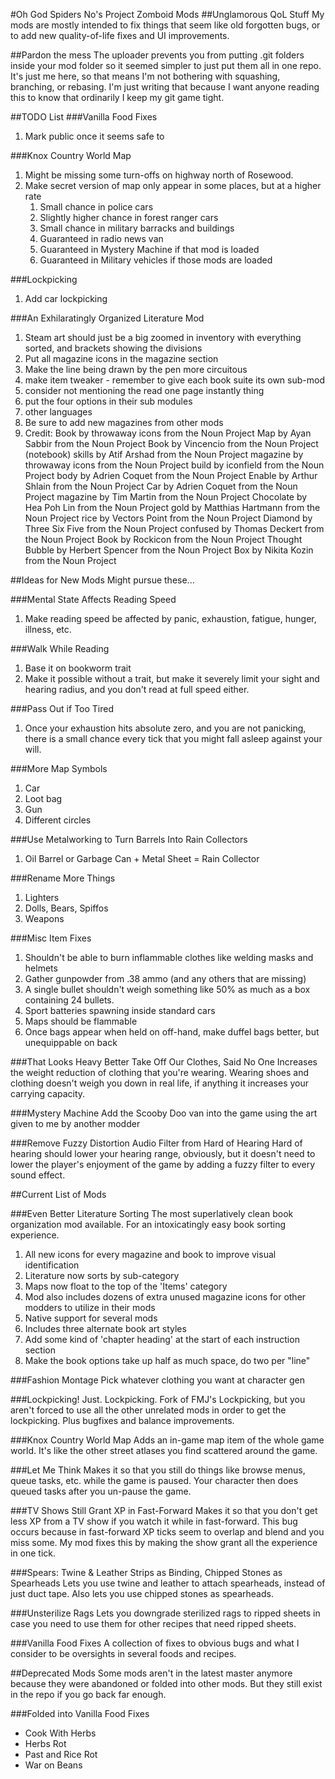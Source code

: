 #Oh God Spiders No's Project Zomboid Mods
##Unglamorous QoL Stuff
My mods are mostly intended to fix things that seem like old forgotten bugs, or to add new quality-of-life fixes and UI improvements.

##Pardon the mess
The uploader prevents you from putting .git folders inside your mod folder so it seemed simpler to just put them all in one repo. It's just me here, so that means I'm not bothering with squashing, branching, or rebasing. I'm just writing that because I want anyone reading this to know that ordinarily I keep my git game tight.

##TODO List
###Vanilla Food Fixes
1. Mark public once it seems safe to

###Knox Country World Map
1. Might be missing some turn-offs on highway north of Rosewood.
1. Make secret version of map only appear in some places, but at a higher rate
    1. Small chance in police cars
    1. Slightly higher chance in forest ranger cars
    1. Small chance in military barracks and buildings
    1. Guaranteed in radio news van
    1. Guaranteed in Mystery Machine if that mod is loaded
    1. Guaranteed in Military vehicles if those mods are loaded

###Lockpicking
1. Add car lockpicking

###An Exhilaratingly Organized Literature Mod
1. Steam art should just be a big zoomed in inventory with everything sorted, and brackets showing the divisions
1. Put all magazine icons in the magazine section
1. Make the line being drawn by the pen more circuitous
1. make item tweaker - remember to give each book suite its own sub-mod
1. consider not mentioning the read one page instantly thing
1. put the four options in their sub modules
1. other languages
1. Be sure to add new magazines from other mods
1. Credit:
    Book by throwaway icons from the Noun Project
    Map by Ayan Sabbir from the Noun Project
    Book by Vincencio from the Noun Project (notebook)
    skills by Atif Arshad from the Noun Project
    magazine by throwaway icons from the Noun Project
    build by iconfield from the Noun Project
    body by Adrien Coquet from the Noun Project
    Enable by Arthur Shlain from the Noun Project
    Car by Adrien Coquet from the Noun Project
    magazine by Tim Martin from the Noun Project
    Chocolate by Hea Poh Lin from the Noun Project
    gold by Matthias Hartmann from the Noun Project
    rice by Vectors Point from the Noun Project
    Diamond by Three Six Five from the Noun Project
    confused by Thomas Deckert from the Noun Project
    Book by Rockicon from the Noun Project
    Thought Bubble by Herbert Spencer from the Noun Project
    Box by Nikita Kozin from the Noun Project

##Ideas for New Mods
Might pursue these...


###Mental State Affects Reading Speed
1. Make reading speed be affected by panic, exhaustion, fatigue, hunger, illness, etc.

###Walk While Reading
1. Base it on bookworm trait
1. Make it possible without a trait, but make it severely limit your sight and hearing radius, and you don't read at full speed either.

###Pass Out if Too Tired
1. Once your exhaustion hits absolute zero, and you are not panicking, there is a small chance every tick that you might fall asleep against your will.

###More Map Symbols
1. Car
1. Loot bag
1. Gun
1. Different circles

###Use Metalworking to Turn Barrels Into Rain Collectors
1. Oil Barrel or Garbage Can + Metal Sheet = Rain Collector

###Rename More Things
1. Lighters
1. Dolls, Bears, Spiffos
1. Weapons

###Misc Item Fixes
1. Shouldn't be able to burn inflammable clothes like welding masks and helmets
1. Gather gunpowder from .38 ammo (and any others that are missing)
1. A single bullet shouldn't weigh something like 50% as much as a box containing 24 bullets.
1. Sport batteries spawning inside standard cars
1. Maps should be flammable
1. Once bags appear when held on off-hand, make duffel bags better, but unequippable on back

###That Looks Heavy Better Take Off Our Clothes, Said No One
Increases the weight reduction of clothing that you're wearing. Wearing shoes and clothing doesn't weigh you down in real life, if anything it increases your carrying capacity.

###Mystery Machine
Add the Scooby Doo van into the game using the art given to me by another modder

###Remove Fuzzy Distortion Audio Filter from Hard of Hearing
Hard of hearing should lower your hearing range, obviously, but it doesn't need to lower the player's enjoyment of the game by adding a fuzzy filter to every sound effect.



##Current List of Mods

###Even Better Literature Sorting
The most superlatively clean book organization mod available. For an intoxicatingly easy book sorting experience.  

1. All new icons for every magazine and book to improve visual identification
1. Literature now sorts by sub-category
1. Maps now float to the top of the 'Items' category
1. Mod also includes dozens of extra unused magazine icons for other modders to utilize in their mods
1. Native support for several mods
1. Includes three alternate book art styles
1. Add some kind of 'chapter heading' at the start of each instruction section
1. Make the book options take up half as much space, do two per "line"


###Fashion Montage
Pick whatever clothing you want at character gen

###Lockpicking! Just. Lockpicking.
Fork of FMJ's Lockpicking, but you aren't forced to use all the other unrelated mods in order to get the lockpicking. Plus bugfixes and balance improvements.

###Knox Country World Map
Adds an in-game map item of the whole game world. It's like the other street atlases you find scattered around the game.

###Let Me Think
Makes it so that you still do things like browse menus, queue tasks, etc. while the game is paused. Your character then does queued tasks after you un-pause the game.

###TV Shows Still Grant XP in Fast-Forward
Makes it so that you don't get less XP from a TV show if you watch it while in fast-forward. This bug occurs because in fast-forward XP ticks seem to overlap and blend and you miss some. My mod fixes this by making the show grant all the experience in one tick.

###Spears: Twine & Leather Strips as Binding, Chipped Stones as Spearheads
Lets you use twine and leather to attach spearheads, instead of just duct tape. Also lets you use chipped stones as spearheads.

###Unsterilize Rags
Lets you downgrade sterilized rags to ripped sheets in case you need to use them for other recipes that need ripped sheets.

###Vanilla Food Fixes
A collection of fixes to obvious bugs and what I consider to be oversights in several foods and recipes.


##Deprecated Mods
Some mods aren't in the latest master anymore because they were abandoned or folded into other mods. But they still exist in the repo if you go back far enough.

###Folded into Vanilla Food Fixes
- Cook With Herbs
- Herbs Rot
- Past and Rice Rot
- War on Beans
